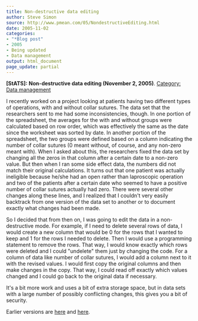 ```yaml
---
title: Non-destructive data editing
author: Steve Simon
source: http://www.pmean.com/05/NondestructiveEditing.html
date: 2005-11-02
categories:
- "*Blog post"
- 2005
- Being updated
- Data management
output: html_document
page_update: partial
---
```

**[StATS]:** **Non-destructive data editing
(November 2, 2005)**. [Category: Data
management](../category/DataManagement.html)

I recently worked on a project looking at patients having two
different types of operations, with and without collar sutures. The
data set that the researchers sent to me had some inconsistencies,
though. In one portion of the spreadsheet, the averages for the with
and without groups were calculated based on row order, which was
effectively the same as the date since the worksheet was sorted by
date. In another portion of the spreadsheet, the two groups were
defined based on a column indicating the number of collar sutures (0
meant without, of course, and any non-zero meant with). When I asked
about this, the researchers fixed the data set by changing all the
zeros in that column after a certain date to a non-zero value. But
then when I ran some side effect data, the numbers did not match their
original calculations. It turns out that one patient was actually
ineligible because he/she had an open rather than laproscopic
operation and two of the patients after a certain date who seemed to
have a positive number of collar sutures actually had zero. There were
several other changes along these lines, and I realized that I
couldn't very easily backtrack from one version of the data set to
another or to document exactly what changes had been made.

So I decided that from then on, I was going to edit the data in a
non-destructive mode. For example, if I need to delete several rows of
data, I would create a new column that would be 0 for the rows that I
wanted to keep and 1 for the rows I needed to delete. Then I would use
a programming statement to remove the rows. That way, I would know
exactly which rows were deleted and I could "undelete" them just by
changing the code. For a column of data like number of collar sutures,
I would add a column next to it with the revised values. I would first
copy the original columns and then make changes in the copy. That way,
I could read off exactly which values changed and I could go back to
the original data if necessary.

It's a bit more work and uses a bit of extra storage space, but in
data sets with a large number of possibly conflicting changes, this
gives you a bit of security.

Earlier versions are [here][sim1] and [here][sim2].

[sim1]: http://www.pmean.com/05/NondestructiveEditing.html
[sim2]: http://new.pmean.com/non-destructive-editing/
